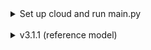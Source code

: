 <details>
<summary>Set up cloud and run main.py</summary>

_______________________________________


1. copy competition_patent and create competition_patent_upload (<mark>local cmd</mark>)
```commandline
python prepare_upload_folder.py
```

2. copy competition_patent_upload to cloud (<mark>local cmd</mark>)
```commandline
scp -r C:\Users\auyin11\PycharmProjects\competition_patent_upload USERNAME@IP:./
```

3. connect to server (<mark>local cmd</mark>)
```commandline
ssh USERNAME@IP
```

4. setup paperspace cloud or lambda gpu cloud
```commandline
bash competition_patent_upload/paperspace_setup.sh
```
```commandline
bash competition_patent_upload/lambda_labs_setup.sh
```

5. run main.py
```commandline
bash competition_patent_upload/run_main.sh
```
</details>
<br>

<details>
<summary>v3.1.1 (reference model)</summary>

___________________________________________________

- When to stop the training? 
  - train with all epoch and replace original model if Pearson correlation is better
- What is the original ensemble method? 
  - use 4 cross validation model to predict 4 score then average 4 score
- cv score in kaggle: 0.8101
</details>
